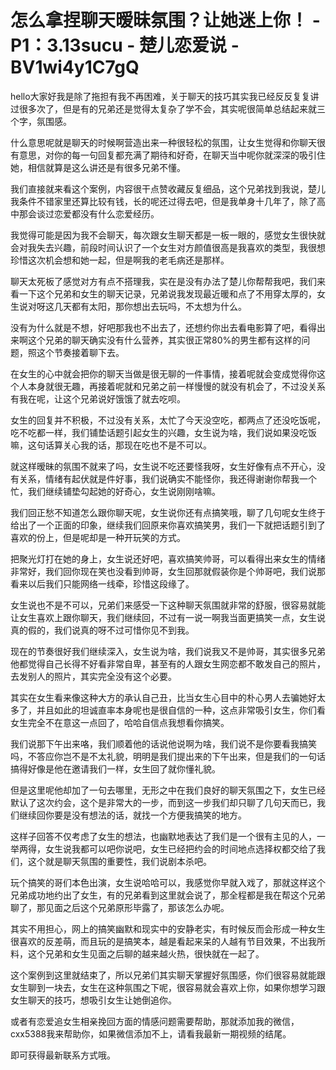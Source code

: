 # 怎么拿捏聊天暧昧氛围？让她迷上你！ - P1：3.13sucu - 楚儿恋爱说 - BV1wi4y1C7gQ

hello大家好我是除了拖担有我不再困难，关于聊天的技巧其实我已经反反复复讲过很多次了，但是有的兄弟还是觉得太复杂了学不会，其实呢很简单总结起来就三个字，氛围感。

什么意思呢就是聊天的时候啊营造出来一种很轻松的氛围，让女生觉得和你聊天很有意思，对你的每一句回复都充满了期待和好奇，在聊天当中呢你就深深的吸引住她，相信就算是这么讲还是有很多兄弟不懂。

我们直接就来看这个案例，内容很干点赞收藏反复细品，这个兄弟找到我说，楚儿我条件不错家里还算比较有钱，长的呢还过得去吧，但是我单身十几年了，除了高中那会谈过恋爱都没有什么恋爱经历。

我觉得可能是因为我不会聊天，每次跟女生聊天都是一板一眼的，感觉女生很快就会对我失去兴趣，前段时间认识了一个女生对方颜值很高是我喜欢的类型，我很想珍惜这次机会想和她一起，但是啊我的老毛病还是那样。

聊天太死板了感觉对方有点不搭理我，实在是没有办法了楚儿你帮帮我吧，我们来看一下这个兄弟和女生的聊天记录，兄弟说我发现最近暖和点了不用穿太厚的，女生说对呀这几天都有太阳，那你想出去玩吗，不太想为什么。

没有为什么就是不想，好吧那我也不出去了，还想约你出去看电影算了吧，看得出来啊这个兄弟的聊天确实没有什么营养，其实很正常80%的男生都有这样的问题，照这个节奏接着聊下去。

在女生的心中就会把你的聊天当做是很无聊的一件事情，接着呢就会变成觉得你这个人本身就很无趣，再接着呢就和兄弟之前一样慢慢的就没有机会了，不过没关系有我在呢，让这个兄弟说好饿饿了就去吃呗。

女生的回复并不积极，不过没有关系，太忙了今天没空吃，都两点了还没吃饭呢，吃不吃都一样，我们铺垫话题引起女生的兴趣，女生说为啥，我们说如果没吃饭嘛，这句话算关心我的话，那现在吃也不是不可以。

就这样暧昧的氛围不就来了吗，女生说不吃还要怪我呀，女生好像有点不开心，没有关系，情绪有起伏就是件好事，我们说确实不能怪你，我还得谢谢你帮我一个忙，我们继续铺垫勾起她的好奇心，女生说刚刚啥嘛。

我们回正愁不知道怎么跟你聊天呢，女生说你还有点搞笑哦，聊了几句呢女生终于给出了一个正面的印象，继续我们回原来你喜欢搞笑男，我们一下就把话题引到了喜欢的份上，但是呢却是一种开玩笑的方式。

把聚光灯打在她的身上，女生说还好吧，喜欢搞笑帅哥，可以看得出来女生的情绪非常好，我们回你现在笑也没看到帅哥，女生回那就假装你是个帅哥吧，我们说那看来以后我们只能网络一线牵，珍惜这段缘了。

女生说也不是不可以，兄弟们来感受一下这种聊天氛围就非常的舒服，很容易就能让女生喜欢上跟你聊天，我们继续回，不过有一说一啊我当面更搞笑一点，女生说真的假的，我们说真的呀不过可惜你见不到我。

现在的节奏很好我们继续深入，女生说为啥，我们说我又不是帅哥，其实很多兄弟他都觉得自己长得不好看非常自卑，甚至有的人跟女生网恋都不敢发自己的照片，去发别人的照片，其实完全没有这个必要。

其实在女生看来像这种大方的承认自己丑，比当女生心目中的朴心男人去骗她好太多了，并且如此的坦诚直率本身呢也是很自信的一种，这点非常吸引女生，你们看女生完全不在意这一点回了，哈哈自信点我想看你搞笑。

我们说那下午出来咯，我们顺着他的话说他说啊为啥，我们说不是你要看我搞笑吗，不答应你岂不是不太礼貌，明明是我们提出来的下午出来，但是我们的一句话搞得好像是他在邀请我们一样，女生回了就你懂礼貌。

但是这里呢他却加了一句去哪里，无形之中在我们良好的聊天氛围之下，女生已经默认了这次约会，这个是非常大的一步，而到这一步我们却只聊了几句天而已，我们继续回你要是没有想法的话，就找一个方便我搞笑的地方。

这样子回答不仅考虑了女生的想法，也幽默地表达了我们是一个很有主见的人，一举两得，女生说我都可以吧你说吧，女生已经把约会的时间地点选择权都交给了我们，这个就是聊天氛围的重要性，我们说剧本杀吧。

玩个搞笑的哥们本色出演，女生说哈哈可以，我感觉你早就入戏了，那就这样这个兄弟成功地约出了女生，有的兄弟看到这里就会说了，那全程都是我在帮这个兄弟聊了，那见面之后这个兄弟原形毕露了，那该怎么办呢。

其实不用担心，网上的搞笑幽默和现实中的安静老实，有时候反而会形成一种女生很喜欢的反差萌，而且玩的是搞笑本，越是看起来呆的人越有节目效果，不出我所料，这个兄弟和女生见面之后聊的越来越火热，很快就在一起了。

这个案例到这里就结束了，所以兄弟们其实聊天掌握好氛围感，你们很容易就能跟女生聊到一块去，女生在这种氛围之下呢，很容易就会喜欢上你，如果你想学习跟女生聊天的技巧，想吸引女生让她倒追你。

或者有恋爱追女生相亲挽回方面的情感问题需要帮助，那就添加我的微信，cxx5388我来帮助你，如果微信添加不上，请看我最新一期视频的结尾。

即可获得最新联系方式哦。